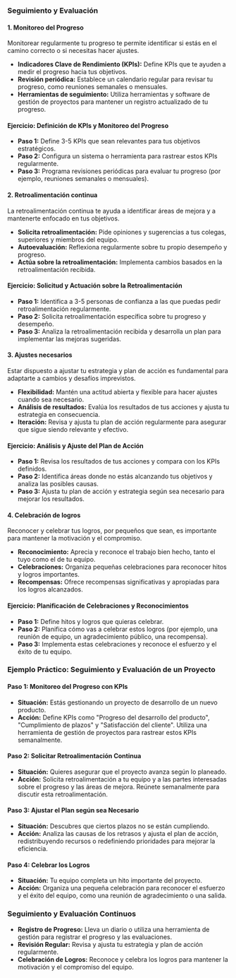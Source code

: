 ### **Seguimiento y Evaluación**

#### **1. Monitoreo del Progreso**

Monitorear regularmente tu progreso te permite identificar si estás en el camino correcto o si necesitas hacer ajustes.

- **Indicadores Clave de Rendimiento (KPIs):** Define KPIs que te ayuden a medir el progreso hacia tus objetivos.
- **Revisión periódica:** Establece un calendario regular para revisar tu progreso, como reuniones semanales o mensuales.
- **Herramientas de seguimiento:** Utiliza herramientas y software de gestión de proyectos para mantener un registro actualizado de tu progreso.

#### **Ejercicio: Definición de KPIs y Monitoreo del Progreso**

- **Paso 1:** Define 3-5 KPIs que sean relevantes para tus objetivos estratégicos.
- **Paso 2:** Configura un sistema o herramienta para rastrear estos KPIs regularmente.
- **Paso 3:** Programa revisiones periódicas para evaluar tu progreso (por ejemplo, reuniones semanales o mensuales).

#### **2. Retroalimentación continua**

La retroalimentación continua te ayuda a identificar áreas de mejora y a mantenerte enfocado en tus objetivos.

- **Solicita retroalimentación:** Pide opiniones y sugerencias a tus colegas, superiores y miembros del equipo.
- **Autoevaluación:** Reflexiona regularmente sobre tu propio desempeño y progreso.
- **Actúa sobre la retroalimentación:** Implementa cambios basados en la retroalimentación recibida.

#### **Ejercicio: Solicitud y Actuación sobre la Retroalimentación**

- **Paso 1:** Identifica a 3-5 personas de confianza a las que puedas pedir retroalimentación regularmente.
- **Paso 2:** Solicita retroalimentación específica sobre tu progreso y desempeño.
- **Paso 3:** Analiza la retroalimentación recibida y desarrolla un plan para implementar las mejoras sugeridas.

#### **3. Ajustes necesarios**

Estar dispuesto a ajustar tu estrategia y plan de acción es fundamental para adaptarte a cambios y desafíos imprevistos.

- **Flexibilidad:** Mantén una actitud abierta y flexible para hacer ajustes cuando sea necesario.
- **Análisis de resultados:** Evalúa los resultados de tus acciones y ajusta tu estrategia en consecuencia.
- **Iteración:** Revisa y ajusta tu plan de acción regularmente para asegurar que sigue siendo relevante y efectivo.

#### **Ejercicio: Análisis y Ajuste del Plan de Acción**

- **Paso 1:** Revisa los resultados de tus acciones y compara con los KPIs definidos.
- **Paso 2:** Identifica áreas donde no estás alcanzando tus objetivos y analiza las posibles causas.
- **Paso 3:** Ajusta tu plan de acción y estrategia según sea necesario para mejorar los resultados.

#### **4. Celebración de logros**

Reconocer y celebrar tus logros, por pequeños que sean, es importante para mantener la motivación y el compromiso.

- **Reconocimiento:** Aprecia y reconoce el trabajo bien hecho, tanto el tuyo como el de tu equipo.
- **Celebraciones:** Organiza pequeñas celebraciones para reconocer hitos y logros importantes.
- **Recompensas:** Ofrece recompensas significativas y apropiadas para los logros alcanzados.

#### **Ejercicio: Planificación de Celebraciones y Reconocimientos**

- **Paso 1:** Define hitos y logros que quieras celebrar.
- **Paso 2:** Planifica cómo vas a celebrar estos logros (por ejemplo, una reunión de equipo, un agradecimiento público, una recompensa).
- **Paso 3:** Implementa estas celebraciones y reconoce el esfuerzo y el éxito de tu equipo.

### **Ejemplo Práctico: Seguimiento y Evaluación de un Proyecto**

#### **Paso 1: Monitoreo del Progreso con KPIs**

- **Situación:** Estás gestionando un proyecto de desarrollo de un nuevo producto.
- **Acción:** Define KPIs como "Progreso del desarrollo del producto", "Cumplimiento de plazos" y "Satisfacción del cliente". Utiliza una herramienta de gestión de proyectos para rastrear estos KPIs semanalmente.

#### **Paso 2: Solicitar Retroalimentación Continua**

- **Situación:** Quieres asegurar que el proyecto avanza según lo planeado.
- **Acción:** Solicita retroalimentación a tu equipo y a las partes interesadas sobre el progreso y las áreas de mejora. Reúnete semanalmente para discutir esta retroalimentación.

#### **Paso 3: Ajustar el Plan según sea Necesario**

- **Situación:** Descubres que ciertos plazos no se están cumpliendo.
- **Acción:** Analiza las causas de los retrasos y ajusta el plan de acción, redistribuyendo recursos o redefiniendo prioridades para mejorar la eficiencia.

#### **Paso 4: Celebrar los Logros**

- **Situación:** Tu equipo completa un hito importante del proyecto.
- **Acción:** Organiza una pequeña celebración para reconocer el esfuerzo y el éxito del equipo, como una reunión de agradecimiento o una salida.

### **Seguimiento y Evaluación Continuos**

- **Registro de Progreso:** Lleva un diario o utiliza una herramienta de gestión para registrar el progreso y las evaluaciones.
- **Revisión Regular:** Revisa y ajusta tu estrategia y plan de acción regularmente.
- **Celebración de Logros:** Reconoce y celebra los logros para mantener la motivación y el compromiso del equipo.